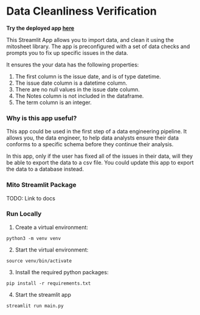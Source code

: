 # Data Cleanliness Verification

**Try the deployed app [here]([url](https://mito-data-cleaning-demo.streamlit.app))**

This Streamlit App allows you to import data, and clean it using the mitosheet library. The app is preconfigured with a set of data checks and prompts you to fix up specific issues in the data.

It ensures the your data has the following properties:
1. The first column is the issue date, and is of type datetime.
2. The issue date column is a datetime column.
3. There are no null values in the issue date column.
4. The Notes column is not included in the dataframe.
5. The term column is an integer.

### Why is this app useful?
This app could be used in the first step of a data engineering pipeline. It allows you, the data engineer, to help data analysts ensure their data conforms to a specific schema before they continue their analysis. 

In this app, only if the user has fixed all of the issues in their data, will they be able to export the data to a csv file. You could update this app to export the data to a database instead.

### Mito Streamlit Package 
TODO: Link to docs

### Run Locally 
1. Create a virtual environment:
```
python3 -m venv venv
```

2. Start the virtual environment:
```
source venv/bin/activate
```

3. Install the required python packages:
```
pip install -r requirements.txt
```

4. Start the streamlit app
```
streamlit run main.py
```
